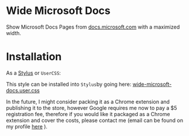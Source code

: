 # Wide Microsoft Docs

Show Microsoft Docs Pages from [docs.microsoft.com](https://docs.microsoft.com) with a maximized width.

# Installation

As a [Stylus](https://chrome.google.com/webstore/detail/stylus/clngdbkpkpeebahjckkjfobafhncgmne?hl=en) or `UserCSS`:

This style can be installed into `Stylus`by going here: [wide-microsoft-docs.user.css](https://raw.githubusercontent.com/bergmeister/wide-microsoft-docs/master/wide-microsoft-docs.user.css)

In the future, I might consider packing it as a Chrome extension and publishing it to the store, however Google requires me now to pay a $5 registration fee, therefore if you would like it packaged as a Chrome extension and cover the costs, please contact me (email can be found on my profile [here](https://github.com/bergmeister)
).
